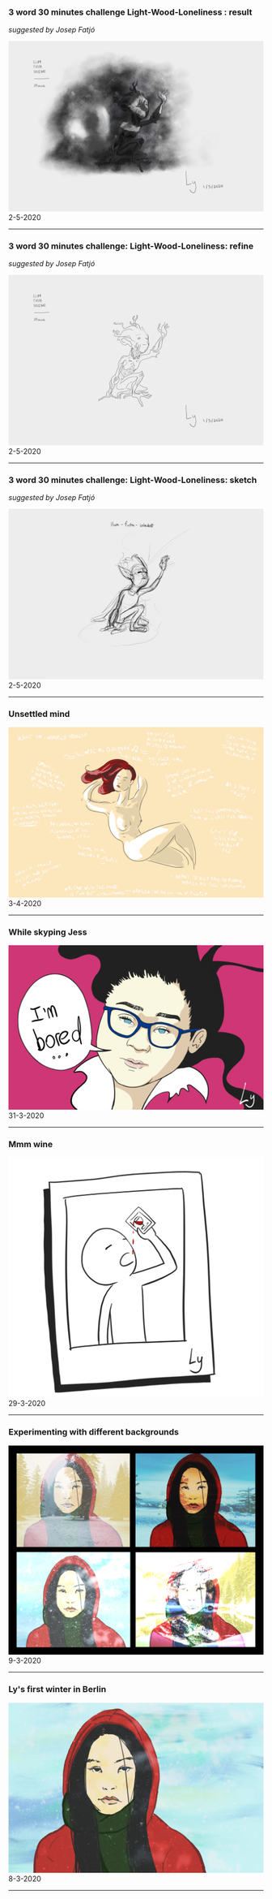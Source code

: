 

### 3 word 30 minutes challenge Light-Wood-Loneliness : result
*suggested by Josep Fatjó*

![wood-creature-03](../images/wooden-creature-03.png)    
2-5-2020

---

### 3 word 30 minutes challenge: Light-Wood-Loneliness: refine
*suggested by Josep Fatjó*

![wood-creature-02](../images/wooden-creature-02.png)    
2-5-2020

---

### 3 word 30 minutes challenge: Light-Wood-Loneliness: sketch
*suggested by Josep Fatjó*

![wood-creature-01](../images/wooden-creature-01.png)    
2-5-2020

---

### Unsettled mind

![unsettled-mind](../images/unsettled-mind.png)    
3-4-2020

---

### While skyping Jess

![jess-march-2020](../images/jess-march2020.png)    
31-3-2020

---

### Mmm wine

![man-drink-photo](../images/mm-wine.png)    
29-3-2020

---


### Experimenting with different backgrounds

![experimenting-bg](../images/experiment-bg.png)    
9-3-2020

---

### Ly's first winter in Berlin

![ly-winter-2020](../images/ly-winter-2020.png)    
8-3-2020

---